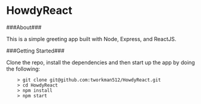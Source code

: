 # HowdyReact

###About###

This is a simple greeting app built with Node, Express, and ReactJS.

###Getting Started###

Clone the repo, install the dependencies and then start up the app by doing the following:

```
	> git clone git@github.com:tworkman512/HowdyReact.git
	> cd HowdyReact
	> npm install
	> npm start
```
